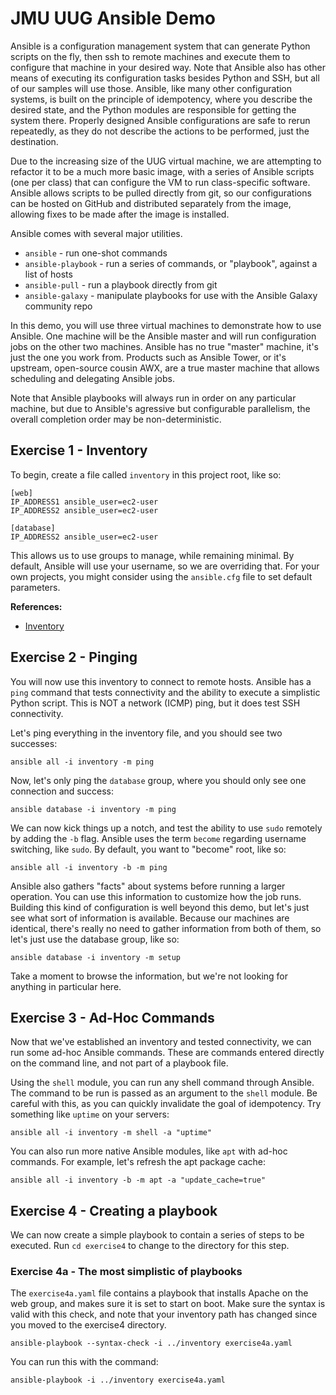 # JMU UUG Ansible Demo

Ansible is a configuration management system that can generate Python scripts on the fly, then ssh to remote machines and execute them to configure that machine in your desired way. Note that Ansible also has other means of executing its configuration tasks besides Python and SSH, but all of our samples will use those. Ansible, like many other configuration systems, is built on the principle of idempotency, where you describe the desired state, and the Python modules are responsible for getting the system there. Properly designed Ansible configurations are safe to rerun repeatedly, as they do not describe the actions to be performed, just the destination.

Due to the increasing size of the UUG virtual machine, we are attempting to refactor it to be a much more basic image, with a series of Ansible scripts (one per class) that can configure the VM to run class-specific software. Ansible allows scripts to be pulled directly from git, so our configurations can be hosted on GitHub and distributed separately from the image, allowing fixes to be made after the image is installed.

Ansible comes with several major utilities.

* `ansible` - run one-shot commands
* `ansible-playbook` - run a series of commands, or "playbook", against a list of hosts
* `ansible-pull` - run a playbook directly from git
* `ansible-galaxy` - manipulate playbooks for use with the Ansible Galaxy community repo

In this demo, you will use three virtual machines to demonstrate how to use Ansible. One machine will be the Ansible master and will run configuration jobs on the other two machines. Ansible has no true "master" machine, it's just the one you work from. Products such as Ansible Tower, or it's upstream, open-source cousin AWX, are a true master machine that allows scheduling and delegating Ansible jobs.

Note that Ansible playbooks will always run in order on any particular machine, but due to Ansible's agressive but configurable parallelism, the overall completion order may be non-deterministic.

## Exercise 1 - Inventory
To begin, create a file called `inventory` in this project root, like so:

```
[web]
IP_ADDRESS1 ansible_user=ec2-user
IP_ADDRESS2 ansible_user=ec2-user

[database]
IP_ADDRESS2 ansible_user=ec2-user
```
This allows us to use groups to manage, while remaining minimal. By default, Ansible will use your username, so we are overriding that. For your own projects, you might consider using the `ansible.cfg` file to set default parameters.

**References:**
* [Inventory](http://docs.ansible.com/ansible/latest/intro_inventory.html)

## Exercise 2 - Pinging
You will now use this inventory to connect to remote hosts. Ansible has a `ping` command that tests connectivity and the ability to execute a simplistic Python script. This is NOT a network (ICMP) ping, but it does test SSH connectivity.

Let's ping everything in the inventory file, and you should see two successes:

`ansible all -i inventory -m ping`

Now, let's only ping the `database` group, where you should only see one connection and success:

`ansible database -i inventory -m ping`

We can now kick things up a notch, and test the ability to use `sudo` remotely by adding the `-b` flag. Ansible uses the term `become` regarding username switching, like `sudo`. By default, you want to "become" root, like so:

`ansible all -i inventory -b -m ping` 

Ansible also gathers "facts" about systems before running a larger operation. You can use this information to customize how the job runs. Building this kind of configuration is well beyond this demo, but let's just see what sort of information is available. Because our machines are identical, there's really no need to gather information from both of them, so let's just use the database group, like so:

`ansible database -i inventory -m setup`

Take a moment to browse the information, but we're not looking for anything in particular here.

## Exercise 3 - Ad-Hoc Commands
Now that we've established an inventory and tested connectivity, we can run some ad-hoc Ansible commands. These are commands entered directly on the command line, and not part of a playbook file.

Using the `shell` module, you can run any shell command through Ansible. The command to be run is passed as an argument to the `shell` module. Be careful with this, as you can quickly invalidate the goal of idempotency. Try something like `uptime` on your servers:

`ansible all -i inventory -m shell -a "uptime"`

You can also run more native Ansible modules, like `apt` with ad-hoc commands. For example, let's refresh the apt package cache:

`ansible all -i inventory -b -m apt -a "update_cache=true"`

## Exercise 4 - Creating a playbook
We can now create a simple playbook to contain a series of steps to be executed. Run `cd exercise4` to change to the directory for this step.

### Exercise 4a - The most simplistic of playbooks
The `exercise4a.yaml` file contains a playbook that installs Apache on the web group, and makes sure it is set to start on boot. Make sure the syntax is valid with this check, and note that your inventory path has changed since you moved to the exercise4 directory.

`ansible-playbook --syntax-check -i ../inventory exercise4a.yaml`

You can run this with the command:

`ansible-playbook -i ../inventory exercise4a.yaml`
